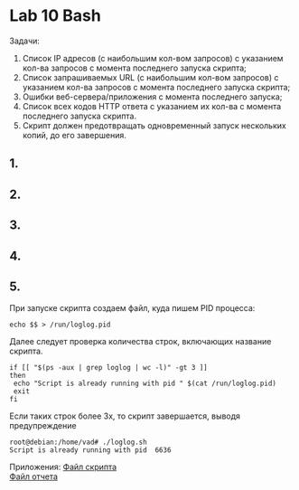 # Lab 10 Bash

Задачи:
1. Список IP адресов (с наибольшим кол-вом запросов) с указанием кол-ва запросов c момента последнего запуска скрипта;
2. Список запрашиваемых URL (с наибольшим кол-вом запросов) с указанием кол-ва запросов c момента последнего запуска скрипта;
3. Ошибки веб-сервера/приложения c момента последнего запуска;
4. Список всех кодов HTTP ответа с указанием их кол-ва с момента последнего запуска скрипта.
5. Скрипт должен предотвращать одновременный запуск нескольких копий, до его завершения.


## 1. 

## 2.

## 3.

## 4.

## 5.
При запуске скрипта создаем файл, куда пишем PID процесса:   
```
echo $$ > /run/loglog.pid
```
Далее следует проверка количества строк, включающих название скрипта.    
```
if [[ "$(ps -aux | grep loglog | wc -l)" -gt 3 ]] 
then
 echo "Script is already running with pid " $(cat /run/loglog.pid)
 exit
fi
```
Если таких строк более 3х, то скрипт завершается, выводя предупреждение   
```
root@debian:/home/vad# ./loglog.sh 
Script is already running with pid  6636
```

Приложения:
[Файл скрипта](./loglog.sh)   
[Файл отчета](./report)















